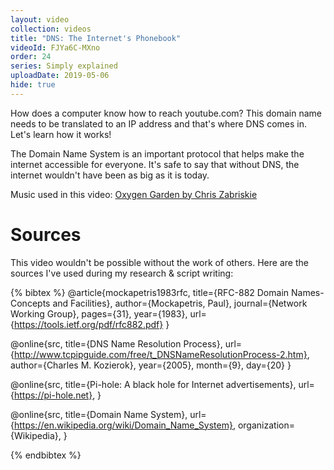 ```yaml
---
layout: video
collection: videos
title: "DNS: The Internet's Phonebook"
videoId: FJYa6C-MXno
order: 24
series: Simply explained
uploadDate: 2019-05-06
hide: true
---
```


How does a computer know how to reach youtube.com? This domain name needs to be translated to an IP address and that's where DNS comes in. Let's learn how it works!

The Domain Name System is an important protocol that helps make the internet accessible for everyone. It's safe to say that without DNS, the internet wouldn't have been as big as it is today.

Music used in this video: [Oxygen Garden by Chris Zabriskie](https://freemusicarchive.org/music/Chris_Zabriskie/Divider/05_-_Oxygen_Garden)

# Sources
This video wouldn't be possible without the work of others. Here are the sources I've used during my research & script writing:

{% bibtex %}
@article{mockapetris1983rfc,
  title={RFC-882 Domain Names-Concepts and Facilities},
  author={Mockapetris, Paul},
  journal={Network Working Group},
  pages={31},
  year={1983},
  url={https://tools.ietf.org/pdf/rfc882.pdf}
}

@online{src,
    title={DNS Name Resolution Process},
    url={http://www.tcpipguide.com/free/t_DNSNameResolutionProcess-2.htm},
    author={Charles M. Kozierok},
    year={2005},
    month={9},
    day={20}
}

@online{src,
    title={Pi-hole: A black hole for Internet advertisements},
    url={https://pi-hole.net},
}

@online{src,
    title={Domain Name System},
    url={https://en.wikipedia.org/wiki/Domain_Name_System},
    organization={Wikipedia},
}



{% endbibtex %}
